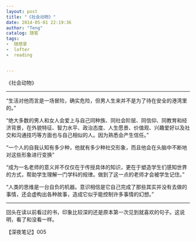 ```yaml
---
layout: post
title: "《社会动物》"
date: 2014-05-01 22:19:36
author: "Teng"
catalog: 随笔
tags:
-  随想录
-  lofter
-  reading


---
```

《社会动物》

------------------------------------------------------------------------------------------------------

“生活对他而言是一场冒险，确实危险，但男人生来并不是为了待在安全的港湾里的。”

“绝大多数的男人和女人会爱上与自己同种族、同社会阶层、同信仰、同教育和经济背景，在外貌特征、智力水平、政治态度、人生愿景、价值观、兴趣爱好以及社交和沟通技巧等方面也与自己相似的人。因为熟悉会产生信任。”

“一个人的自我认知有多少种，他就有多少种社交形象，而且他会在头脑中不断地对这些形象进行变换”

“成为一名老师的意义并不仅仅在于传授具体的知识，更在于塑造学生们感知世界的方式，帮助学生理解一门学科的规律。做到了这一点的老师才会被学生记住。”

“人类的思维是一台自负的机器。意识相信是它自己完成了那些其实并没有去做的事情，还会虚构出各种故事，造成它似乎能控制许多事情的幻想。”

----------------------------------------------------------------------------------------------------

回头在读以前看过的书，印象比较深的还是原本第一次见到就喜欢的句子。这说明，看了和没看一样。

【深夜笔记】005
